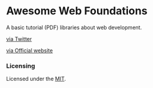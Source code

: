 # Awesome Web Foundations

A basic tutorial (PDF) libraries about web development.

[via Twitter](https://twitter.com/uiux_lab)

[via Official website](https://uiux.cc)


### Licensing

Licensed under the [MIT](https://opensource.org/licenses/MIT).



